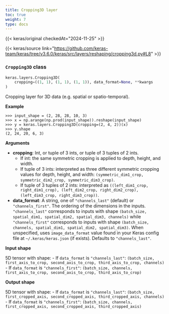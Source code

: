 ```yaml
---
title: Cropping3D layer
toc: true
weight: 7
type: docs
---
```


{{< keras/original checkedAt="2024-11-25" >}}

{{< keras/source link="https://github.com/keras-team/keras/tree/v3.6.0/keras/src/layers/reshaping/cropping3d.py#L8" >}}

### `Cropping3D` class

```python
keras.layers.Cropping3D(
    cropping=((1, 1), (1, 1), (1, 1)), data_format=None, **kwargs
)
```

Cropping layer for 3D data (e.g. spatial or spatio-temporal).

**Example**

```console
>>> input_shape = (2, 28, 28, 10, 3)
>>> x = np.arange(np.prod(input_shape)).reshape(input_shape)
>>> y = keras.layers.Cropping3D(cropping=(2, 4, 2))(x)
>>> y.shape
(2, 24, 20, 6, 3)
```

**Arguments**

- **cropping**: Int, or tuple of 3 ints, or tuple of 3 tuples of 2 ints.
  - If int: the same symmetric cropping is applied to depth, height, and width.
  - If tuple of 3 ints: interpreted as three different symmetric cropping values for depth, height, and width: `(symmetric_dim1_crop, symmetric_dim2_crop, symmetric_dim3_crop)`.
  - If tuple of 3 tuples of 2 ints: interpreted as `((left_dim1_crop, right_dim1_crop), (left_dim2_crop, right_dim2_crop), (left_dim3_crop, right_dim3_crop))`.
- **data_format**: A string, one of `"channels_last"` (default) or `"channels_first"`. The ordering of the dimensions in the inputs. `"channels_last"` corresponds to inputs with shape `(batch_size, spatial_dim1, spatial_dim2, spatial_dim3, channels)` while `"channels_first"` corresponds to inputs with shape `(batch_size, channels, spatial_dim1, spatial_dim2, spatial_dim3)`. When unspecified, uses `image_data_format` value found in your Keras config file at `~/.keras/keras.json` (if exists). Defaults to `"channels_last"`.

**Input shape**

5D tensor with shape: - If `data_format` is `"channels_last"`: `(batch_size, first_axis_to_crop, second_axis_to_crop, third_axis_to_crop, channels)` - If `data_format` is `"channels_first"`: `(batch_size, channels, first_axis_to_crop, second_axis_to_crop, third_axis_to_crop)`

**Output shape**

5D tensor with shape: - If `data_format` is `"channels_last"`: `(batch_size, first_cropped_axis, second_cropped_axis, third_cropped_axis, channels)` - If `data_format` is `"channels_first"`: `(batch_size, channels, first_cropped_axis, second_cropped_axis, third_cropped_axis)`
